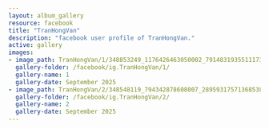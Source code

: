```yaml
---
layout: album_gallery
resource: facebook
title: "TranHongVan"
description: "facebook user profile of TranHongVan."
active: gallery
images:
- image_path: TranHongVan/1/348853249_1176426463050002_7914831935511173621_n.jpg
  gallery-folder: /facebook/ig.TranHongVan/1/
  gallery-name: 1
  gallery-date: September 2025
- image_path: TranHongVan/2/348548119_794342878608007_2895931757136853898_n.jpg
  gallery-folder: /facebook/ig.TranHongVan/2/
  gallery-name: 2
  gallery-date: September 2025
---
```

